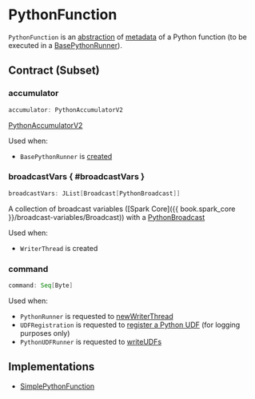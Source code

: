 # PythonFunction

`PythonFunction` is an [abstraction](#contract) of [metadata](#implementations) of a Python function (to be executed in a [BasePythonRunner](runners/BasePythonRunner.md)).

## Contract (Subset)

### accumulator

```scala
accumulator: PythonAccumulatorV2
```

[PythonAccumulatorV2](PythonAccumulatorV2.md)

Used when:

* `BasePythonRunner` is [created](runners/BasePythonRunner.md#accumulator)

### broadcastVars { #broadcastVars }

```scala
broadcastVars: JList[Broadcast[PythonBroadcast]]
```

A collection of broadcast variables ([Spark Core]({{ book.spark_core }}/broadcast-variables/Broadcast)) with a [PythonBroadcast](PythonBroadcast.md)

Used when:

* `WriterThread` is created

### command

```scala
command: Seq[Byte]
```

Used when:

* `PythonRunner` is requested to [newWriterThread](PythonRunner.md#newWriterThread)
* `UDFRegistration` is requested to [register a Python UDF](sql/UDFRegistration.md#registerPython) (for logging purposes only)
* `PythonUDFRunner` is requested to [writeUDFs](runners/PythonUDFRunner.md#writeUDFs)

## Implementations

* [SimplePythonFunction](SimplePythonFunction.md)
